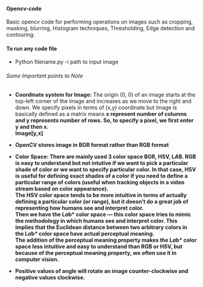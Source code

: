 #### Opencv-code

Basic opencv code for performing operations on images such as cropping, masking, blurring, Histogram techniques, Thresholding, Edge detection and contouring.
#### To run any code file
* Python filename.py -i path to input image

###### Some Important points to Note

* <b>Coordinate system for Image:</b> The origin (0, 0) of an image starts at the top-left corner of the image and increases as we move to the right and down. We specify pixels in terms of (x,y) coordinate but Image is basically defined as a matrix means <b>x represent number of columns and <b> y represents number of rows</b>. So, to specify a pixel, we first enter y and then x. 
  <br> Image[y,x]</br>
* OpenCV stores image in <b>BGR format rather than RGB format</b>

* <b>Color Space:</b> There are mainly used 3 color space BGR, HSV, L*A*B. RGB is easy to understand but not intutive if we want to pick a particular shade of color or we want to specify particular color. In that case, HSV is useful for defining <b>exact shades of a color</b> if you need to define a particular range of colors (useful when tracking objects in a video stream based on color appearance).
<br>The HSV color space tends to be more intuitive in terms of actually defining a particular color (or range), but it doesn’t do a great job of representing how humans see and interpret color.
<br><b>Then we have the L*a*b* color space — this color space tries to mimic the methodology in which humans see and interpret color. This implies that the Euclidean distance between two arbitrary colors in the L*a*b* color space have actual perceptual meaning.</b>
<br>The addition of the perceptual meaning property makes the L*a*b* color space less intuitive and easy to understand than RGB or HSV, but because of the perceptual meaning property, we often use it in computer vision.

* <b>Positive values of angle will rotate an image counter-clockwise and negative values clockwise.</b>
